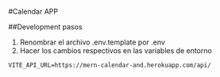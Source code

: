 #Calendar APP

##Development pasos

1. Renombrar el archivo .env.template por .env
2. Hacer los cambios respectivos en las variables de entorno

```
VITE_API_URL=https://mern-calendar-and.herokuapp.com/api/
```